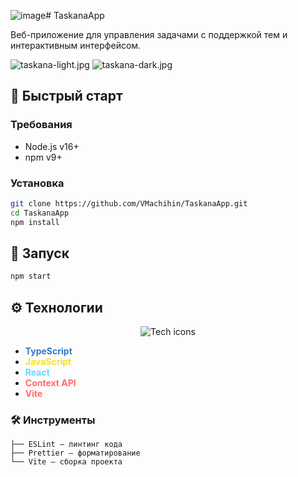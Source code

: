 ![image](https://github.com/user-attachments/assets/14119bb6-839b-417d-a0c2-052315712f6d)# TaskanaApp

Веб-приложение для управления задачами с поддержкой тем и интерактивным интерфейсом.

![taskana-light.jpg](https://postimg.cc/zHKJLgMb)
![taskana-dark.jpg](https://postimg.cc/sQtjDcnC)

## 🚀 Быстрый старт

### Требования

- Node.js v16+
- npm v9+

### Установка

```bash
git clone https://github.com/VMachihin/TaskanaApp.git
cd TaskanaApp
npm install
```

## 🚀 Запуск

```bash
npm start
```

## ⚙️ Технологии

<p align="center">
  <img src="https://skillicons.dev/icons?i=ts,js,react,vite" alt="Tech icons">
</p>

- <span style="color: #3178C6">**TypeScript**</span>
- <span style="color: #F7DF1E">**JavaScript**</span>
- <span style="color: #61DAFB">**React**</span> 
- <span style="color: #FF6B6B">**Context API**</span>
- <span style="color: #FF6B6B">**Vite**</span>



### 🛠 Инструменты

```plaintext
├── ESLint — линтинг кода
├── Prettier — форматирование
└── Vite — сборка проекта
```

